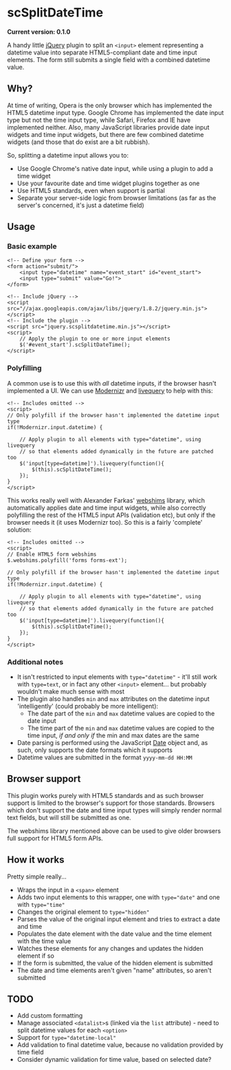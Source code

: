 # scSplitDateTime

**Current version: 0.1.0**

A handy little [jQuery](http://jquery.com) plugin to split an `<input>` element representing a datetime value into separate HTML5-compliant date and time input elements. The form still submits a single field with a combined datetime value.

## Why?

At time of writing, Opera is the only browser which has implemented the HTML5 datetime input type. Google Chrome has implemented the date input type but not the time input type, while Safari, Firefox and IE have implemented neither. Also, many JavaScript libraries provide date input widgets and time input widgets, but there are few combined datetime widgets (and those that do exist are a bit rubbish).

So, splitting a datetime input allows you to:

* Use Google Chrome's native date input, while using a plugin to add a time widget
* Use your favourite date and time widget plugins together as one
* Use HTML5 standards, even when support is partial
* Separate your server-side logic from browser limitations (as far as the server's concerned, it's just a datetime field)

## Usage

### Basic example

    <!-- Define your form -->
    <form action="submit/">
        <input type="datetime" name="event_start" id="event_start">
        <input type="submit" value="Go!">
    </form>

    <!-- Include jQuery -->
    <script src="//ajax.googleapis.com/ajax/libs/jquery/1.8.2/jquery.min.js"></script>
    <!-- Include the plugin -->
    <script src="jquery.scsplitdatetime.min.js"></script>
    <script>
        // Apply the plugin to one or more input elements
        $('#event_start').scSplitDateTime();
    </script>

### Polyfilling

A common use is to use this with *all* datetime inputs, if the browser hasn't implemented a UI. We can use [Modernizr](http://modernizr.com) and [livequery](http://docs.jquery.com/Plugins/livequery) to help with this:

    <!-- Includes omitted -->
    <script>
    // Only polyfill if the browser hasn't implemented the datetime input type
    if(!Modernizr.input.datetime) {

        // Apply plugin to all elements with type="datetime", using livequery
        // so that elements added dynamically in the future are patched too
        $('input[type=datetime]').livequery(function(){
            $(this).scSplitDateTime();
        });
    }
    </script>

This works really well with Alexander Farkas' [webshims](http://afarkas.github.com/webshim/demos/) library, which automatically applies date and time input widgets, while also correctly polyfilling the rest of the HTML5 input APIs (validation etc), but only if the browser needs it (it uses Modernizr too). So this is a fairly 'complete' solution:

    <!-- Includes omitted -->
    <script>
    // Enable HTML5 form webshims
    $.webshims.polyfill('forms forms-ext');

    // Only polyfill if the browser hasn't implemented the datetime input type
    if(!Modernizr.input.datetime) {

        // Apply plugin to all elements with type="datetime", using livequery
        // so that elements added dynamically in the future are patched too
        $('input[type=datetime]').livequery(function(){
            $(this).scSplitDateTime();
        });
    }
    </script>

### Additional notes

* It isn't restricted to input elements with `type="datetime"` - it'll still work with `type=text`, or in fact any other `<input>` element... but probably wouldn't make much sense with most
* The plugin also handles `min` and `max` attributes on the datetime input 'intelligently' (could probably be more intelligent):
    - The date part of the `min` and `max` datetime values are copied to the date input
    - The time part of the `min` and `max` datetime values are copied to the time input, *if and only if* the min and max dates are the same
* Date parsing is performed using the JavaScript [Date](https://developer.mozilla.org/en-US/docs/JavaScript/Reference/Global_Objects/Date) object and, as such, only supports the date formats which it supports
* Datetime values are submitted in the format `yyyy-mm-dd HH:MM`

## Browser support

This plugin works purely with HTML5 standards and as such browser support is limited to the browser's support for those standards. Browsers which don't support the date and time input types will simply render normal text fields, but will still be submitted as one.

The webshims library mentioned above can be used to give older browsers full support for HTML5 form APIs.

## How it works

Pretty simple really...

* Wraps the input in a `<span>` element
* Adds two input elements to this wrapper, one with `type="date"` and one with `type="time"`
* Changes the original element to `type="hidden"`
* Parses the value of the original input element and tries to extract a date and time
* Populates the date element with the date value and the time element with the time value
* Watches these elements for any changes and updates the hidden element if so
* If the form is submitted, the value of the hidden element is submitted
* The date and time elements aren't given "name" attributes, so aren't submitted

## TODO

* Add custom formatting
* Manage associated `<datalist>`s (linked via the `list` attribute) - need to split datetime values for each `<option>`
* Support for `type="datetime-local"`
* Add validation to final datetime value, because no validation provided by time field
* Consider dynamic validation for time value, based on selected date?
